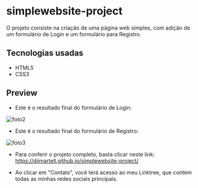 # simplewebsite-project


O projeto consiste na criação de uma página web simples, com adição de um formulário de Login e um formulário para Registro.


## Tecnologias usadas


- HTML5
- CSS3


## Preview


- Este é o resultado final do formulário de Login:


![foto2](https://user-images.githubusercontent.com/107155342/219877361-01287c0c-f901-4880-9df7-45124114a892.png)


- Este é o resultado final do formulário de Registro:


![foto3](https://user-images.githubusercontent.com/107155342/219877365-cb7737b6-3058-489c-9221-492e7801bd76.png)



- Para conferir o projeto completo, basta clicar neste link: https://diimartell.github.io/simplewebsite-project/


- Ao clicar em "Contato", você terá acesso ao meu Linktree, que contém todas as minhas redes sociais principais.
